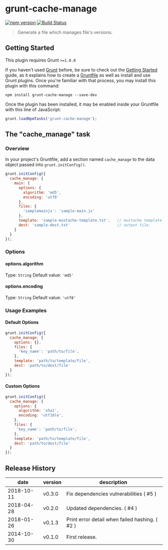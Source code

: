 # grunt-cache-manage

[![npm version](https://badge.fury.io/js/grunt-cache-manage.svg)](http://badge.fury.io/js/grunt-cache-manage)
[![Build Status](https://travis-ci.org/rou/grunt-cache-manage.svg?branch=master)](https://travis-ci.org/rou/grunt-cache-manage)

> Generate a file which manages file's versions.

## Getting Started
This plugin requires Grunt `>=1.0.0`

If you haven't used [Grunt](http://gruntjs.com/) before, be sure to check out the [Getting Started](http://gruntjs.com/getting-started) guide, as it explains how to create a [Gruntfile](http://gruntjs.com/sample-gruntfile) as well as install and use Grunt plugins. Once you're familiar with that process, you may install this plugin with this command:

```shell
npm install grunt-cache-manage --save-dev
```

Once the plugin has been installed, it may be enabled inside your Gruntfile with this line of JavaScript:

```js
grunt.loadNpmTasks('grunt-cache-manage');
```

## The "cache_manage" task

### Overview
In your project's Gruntfile, add a section named `cache_manage` to the data object passed into `grunt.initConfig()`.

```js
grunt.initConfig({
  cache_manage: {
    main: {
      options: {
        algorithm: 'md5',
        encoding: 'utf8'
      },
      files: {
        'samplemainjs': 'sample-main.js'
      },
      template: 'sample-mustache-template.txt',   // mustache template file.
      dest: 'sample-dest.txt'                     // output file.
    }
  }
});
```

### Options

#### options.algorithm
Type: `String`
Default value: `'md5'`


#### options.encoding
Type: `String`
Default value: `'utf8'`


### Usage Examples

#### Default Options

```js
grunt.initConfig({
  cache_manage: {
    options: {},
    files: {
      'key_name': 'path/to/file',
    },
    template: 'path/to/template/file',
    dest: 'path/to/dest/file'
  }
});
```

#### Custom Options

```js
grunt.initConfig({
  cache_manage: {
    options: {
      algorithm: 'sha1',
      encoding: 'utf16le',
    },
    files: {
     'key_name': 'path/to/file',
    },
    template: 'path/to/template/file',
    dest: 'path/to/dest/file'
  }
});
```

## Release History

date | version | description
---|---|---
2018-10-11 | v0.3.0 | Fix dependencies vulnerabilities ( #5 )
2018-04-28 | v0.2.0 | Updated dependencies. ( #4 )
2018-01-26 | v0.1.3 | Print error detail when failed hashing. ( #2 )
2014-10-30 | v0.1.0 | First release.

